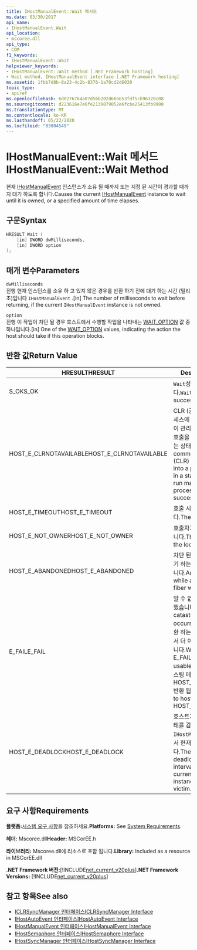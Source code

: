 ```yaml
---
title: IHostManualEvent::Wait 메서드
ms.date: 03/30/2017
api_name:
- IHostManualEvent.Wait
api_location:
- mscoree.dll
api_type:
- COM
f1_keywords:
- IHostManualEvent::Wait
helpviewer_keywords:
- IHostManualEvent::Wait method [.NET Framework hosting]
- Wait method, IHostManualEvent interface [.NET Framework hosting]
ms.assetid: 1fbb7d8b-8a23-4c2b-8376-1a70cd2d6030
topic_type:
- apiref
ms.openlocfilehash: 6d0276764a07d5bb202d66b653fdf5cb96320c08
ms.sourcegitcommit: d223616e7e6fe2139079052e6fcbe25413fb9900
ms.translationtype: MT
ms.contentlocale: ko-KR
ms.lasthandoff: 05/22/2020
ms.locfileid: "83804549"
---
```

# <a name="ihostmanualeventwait-method"></a><span data-ttu-id="18e63-102">IHostManualEvent::Wait 메서드</span><span class="sxs-lookup"><span data-stu-id="18e63-102">IHostManualEvent::Wait Method</span></span>
<span data-ttu-id="18e63-103">현재 [IHostManualEvent](ihostmanualevent-interface.md) 인스턴스가 소유 될 때까지 또는 지정 된 시간이 경과할 때까지 대기 하도록 합니다.</span><span class="sxs-lookup"><span data-stu-id="18e63-103">Causes the current [IHostManualEvent](ihostmanualevent-interface.md) instance to wait until it is owned, or a specified amount of time elapses.</span></span>  
  
## <a name="syntax"></a><span data-ttu-id="18e63-104">구문</span><span class="sxs-lookup"><span data-stu-id="18e63-104">Syntax</span></span>  
  
```cpp  
HRESULT Wait (  
    [in] DWORD dwMilliseconds,  
    [in] DWORD option  
);  
```  
  
## <a name="parameters"></a><span data-ttu-id="18e63-105">매개 변수</span><span class="sxs-lookup"><span data-stu-id="18e63-105">Parameters</span></span>  
 `dwMilliseconds`  
 <span data-ttu-id="18e63-106">진행 현재 인스턴스를 소유 하 고 있지 않은 경우를 반환 하기 전에 대기 하는 시간 (밀리초)입니다 `IHostManualEvent` .</span><span class="sxs-lookup"><span data-stu-id="18e63-106">[in] The number of milliseconds to wait before returning, if the current `IHostManualEvent` instance is not owned.</span></span>  
  
 `option`  
 <span data-ttu-id="18e63-107">진행 이 작업이 차단 될 경우 호스트에서 수행할 작업을 나타내는 [WAIT_OPTION](wait-option-enumeration.md) 값 중 하나입니다.</span><span class="sxs-lookup"><span data-stu-id="18e63-107">[in] One of the [WAIT_OPTION](wait-option-enumeration.md) values, indicating the action the host should take if this operation blocks.</span></span>  
  
## <a name="return-value"></a><span data-ttu-id="18e63-108">반환 값</span><span class="sxs-lookup"><span data-stu-id="18e63-108">Return Value</span></span>  
  
|<span data-ttu-id="18e63-109">HRESULT</span><span class="sxs-lookup"><span data-stu-id="18e63-109">HRESULT</span></span>|<span data-ttu-id="18e63-110">Description</span><span class="sxs-lookup"><span data-stu-id="18e63-110">Description</span></span>|  
|-------------|-----------------|  
|<span data-ttu-id="18e63-111">S_OK</span><span class="sxs-lookup"><span data-stu-id="18e63-111">S_OK</span></span>|<span data-ttu-id="18e63-112">`Wait`성공적으로 반환 되었습니다.</span><span class="sxs-lookup"><span data-stu-id="18e63-112">`Wait` returned successfully.</span></span>|  
|<span data-ttu-id="18e63-113">HOST_E_CLRNOTAVAILABLE</span><span class="sxs-lookup"><span data-stu-id="18e63-113">HOST_E_CLRNOTAVAILABLE</span></span>|<span data-ttu-id="18e63-114">CLR (공용 언어 런타임)이 프로세스에 로드 되지 않았거나 CLR이 관리 코드를 실행할 수 없거나 호출을 성공적으로 처리할 수 없는 상태에 있습니다.</span><span class="sxs-lookup"><span data-stu-id="18e63-114">The common language runtime (CLR) has not been loaded into a process, or the CLR is in a state in which it cannot run managed code or process the call successfully.</span></span>|  
|<span data-ttu-id="18e63-115">HOST_E_TIMEOUT</span><span class="sxs-lookup"><span data-stu-id="18e63-115">HOST_E_TIMEOUT</span></span>|<span data-ttu-id="18e63-116">호출 시간이 초과 되었습니다.</span><span class="sxs-lookup"><span data-stu-id="18e63-116">The call timed out.</span></span>|  
|<span data-ttu-id="18e63-117">HOST_E_NOT_OWNER</span><span class="sxs-lookup"><span data-stu-id="18e63-117">HOST_E_NOT_OWNER</span></span>|<span data-ttu-id="18e63-118">호출자가 잠금을 소유 하지 않습니다.</span><span class="sxs-lookup"><span data-stu-id="18e63-118">The caller does not own the lock.</span></span>|  
|<span data-ttu-id="18e63-119">HOST_E_ABANDONED</span><span class="sxs-lookup"><span data-stu-id="18e63-119">HOST_E_ABANDONED</span></span>|<span data-ttu-id="18e63-120">차단 된 스레드나 파이버에서 대기 하는 동안 이벤트를 취소 했습니다.</span><span class="sxs-lookup"><span data-stu-id="18e63-120">An event was canceled while a blocked thread or fiber was waiting on it.</span></span>|  
|<span data-ttu-id="18e63-121">E_FAIL</span><span class="sxs-lookup"><span data-stu-id="18e63-121">E_FAIL</span></span>|<span data-ttu-id="18e63-122">알 수 없는 치명적인 오류가 발생 했습니다.</span><span class="sxs-lookup"><span data-stu-id="18e63-122">An unknown catastrophic failure occurred.</span></span> <span data-ttu-id="18e63-123">메서드가 E_FAIL 반환 하는 경우 해당 프로세스 내에서 더 이상 CLR을 사용할 수 없습니다.</span><span class="sxs-lookup"><span data-stu-id="18e63-123">When a method returns E_FAIL, the CLR is no longer usable within the process.</span></span> <span data-ttu-id="18e63-124">호스팅 메서드를 이후에 호출 하면 HOST_E_CLRNOTAVAILABLE 반환 됩니다.</span><span class="sxs-lookup"><span data-stu-id="18e63-124">Subsequent calls to hosting methods return HOST_E_CLRNOTAVAILABLE.</span></span>|  
|<span data-ttu-id="18e63-125">HOST_E_DEADLOCK</span><span class="sxs-lookup"><span data-stu-id="18e63-125">HOST_E_DEADLOCK</span></span>|<span data-ttu-id="18e63-126">호스트가 대기 간격 중에 교착 상태를 감지 하 여 `IHostManualEvent` 교착 상태에서 현재 인스턴스를 선택 했습니다.</span><span class="sxs-lookup"><span data-stu-id="18e63-126">The host detected a deadlock during the wait interval, and chose the current `IHostManualEvent` instance as the deadlock victim.</span></span>|  
  
## <a name="requirements"></a><span data-ttu-id="18e63-127">요구 사항</span><span class="sxs-lookup"><span data-stu-id="18e63-127">Requirements</span></span>  
 <span data-ttu-id="18e63-128">**플랫폼:**[시스템 요구 사항](../../get-started/system-requirements.md)을 참조하세요.</span><span class="sxs-lookup"><span data-stu-id="18e63-128">**Platforms:** See [System Requirements](../../get-started/system-requirements.md).</span></span>  
  
 <span data-ttu-id="18e63-129">**헤더:** Mscoree.dll</span><span class="sxs-lookup"><span data-stu-id="18e63-129">**Header:** MSCorEE.h</span></span>  
  
 <span data-ttu-id="18e63-130">**라이브러리:** Mscoree.dll에 리소스로 포함 됩니다.</span><span class="sxs-lookup"><span data-stu-id="18e63-130">**Library:** Included as a resource in MSCorEE.dll</span></span>  
  
 <span data-ttu-id="18e63-131">**.NET Framework 버전:**[!INCLUDE[net_current_v20plus](../../../../includes/net-current-v20plus-md.md)]</span><span class="sxs-lookup"><span data-stu-id="18e63-131">**.NET Framework Versions:** [!INCLUDE[net_current_v20plus](../../../../includes/net-current-v20plus-md.md)]</span></span>  
  
## <a name="see-also"></a><span data-ttu-id="18e63-132">참고 항목</span><span class="sxs-lookup"><span data-stu-id="18e63-132">See also</span></span>

- [<span data-ttu-id="18e63-133">ICLRSyncManager 인터페이스</span><span class="sxs-lookup"><span data-stu-id="18e63-133">ICLRSyncManager Interface</span></span>](iclrsyncmanager-interface.md)
- [<span data-ttu-id="18e63-134">IHostAutoEvent 인터페이스</span><span class="sxs-lookup"><span data-stu-id="18e63-134">IHostAutoEvent Interface</span></span>](ihostautoevent-interface.md)
- [<span data-ttu-id="18e63-135">IHostManualEvent 인터페이스</span><span class="sxs-lookup"><span data-stu-id="18e63-135">IHostManualEvent Interface</span></span>](ihostmanualevent-interface.md)
- [<span data-ttu-id="18e63-136">IHostSemaphore 인터페이스</span><span class="sxs-lookup"><span data-stu-id="18e63-136">IHostSemaphore Interface</span></span>](ihostsemaphore-interface.md)
- [<span data-ttu-id="18e63-137">IHostSyncManager 인터페이스</span><span class="sxs-lookup"><span data-stu-id="18e63-137">IHostSyncManager Interface</span></span>](ihostsyncmanager-interface.md)
